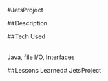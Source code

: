 #JetsProject

##Description

##Tech Used

<br> Java, file I/O, Interfaces

##Lessons Learned# JetsProject
